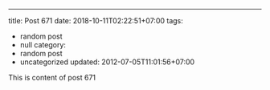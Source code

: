 ---
title: Post 671
date: 2018-10-11T02:22:51+07:00
tags:
  - random post
  - null
category:
  - random post
  - uncategorized
updated: 2012-07-05T11:01:56+07:00

This is content of post 671